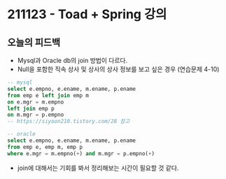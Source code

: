 # 211123 - Toad + Spring 강의



## 오늘의 피드백

- Mysql과 Oracle db의 join 방법이 다르다.
- Null을 포함한 직속 상사 및 상사의 상사 정보를 보고 싶은 경우 (연습문제 4-10)

```sql
-- mysql
select e.empno, e.ename, m.ename, p.ename
from emp e left join emp m
on e.mgr = m.empno
left join emp p
on m.mgr = p.empno
-- https://siyoon210.tistory.com/28 참고

-- oracle
select e.empno, e.ename, m.ename, p.ename
from emp e, emp m, emp p
where e.mgr = m.empno(+) and m.mgr = p.empno(+)
```

- join에 대해서는 기회를 봐서 정리해보는 시간이 필요할 것 같다.



